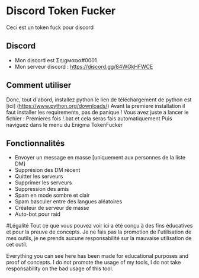 # Discord Token Fucker
Ceci est un token fuck pour discord

## Discord
* Mon discord est Σηιgмααα#0001
* Mon serveur discord : https://discord.gg/84WGkHFWCE

## Comment utiliser
Donc, tout d'abord, installez python le lien de téléchargement de python est [ici] (https://www.python.org/downloads/)
Avant la premiere installation il faut installer les requirements, pas de panique !
Vous avez juste a lancer le fichier : Premieres fois !.bat et cela seras fais automatiquement
Puis naviguez dans le menu du Enigma TokenFucker

## Fonctionnalités
* Envoyer un message en masse [uniquement aux personnes de la liste DM]
* Supprésion des DM récent
* Quitter les serveurs
* Supprimer les serveurs
* Suppression des amis
* Spam en mode sombre et clair
* Spam basculer entre des langues aléatoires
* Créateur de serveur de masse
* Auto-bot pour raid

#Légalité
Tout ce que vous pouvez voir ici a été conçu à des fins éducatives et pour la preuve de concepts. Je ne fais pas la promotion de l'utilisation de mes outils, je ne prends aucune responsabilité sur la mauvaise utilisation de cet outil.

Everything you can see here has been made for educational purposes and proof of concepts. I do not promote the usage of my tools, I do not take responsability on the bad usage of this tool.
